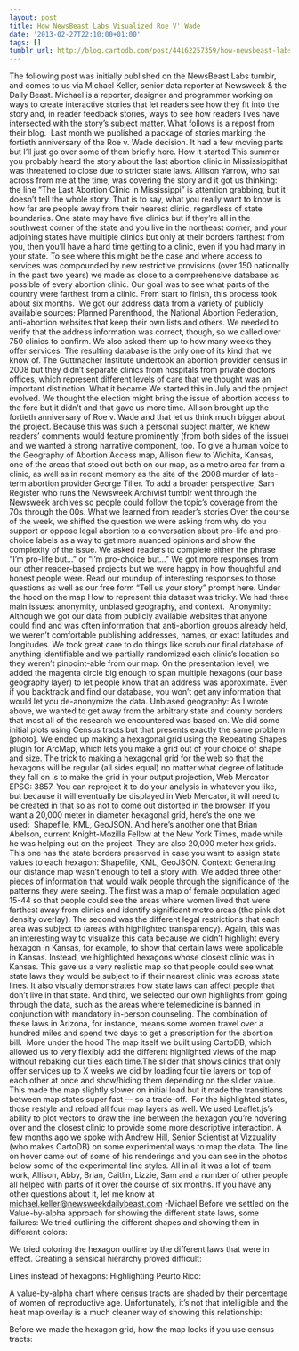```yaml
---
layout: post
title: How NewsBeast Labs Visualized Roe V' Wade
date: '2013-02-27T22:10:00+01:00'
tags: []
tumblr_url: http://blog.cartodb.com/post/44162257359/how-newsbeast-labs-visualized-roe-v-wade
---
```



The following post was initially published on the NewsBeast Labs tumblr, and comes to us via Michael Keller, senior data reporter at Newsweek & the Daily Beast. 
Michael is a reporter, designer and programmer working on ways to create interactive stories that let readers see how they fit into the story and, in reader feedback stories, ways to see how readers lives have intersected with the story’s subject matter. What follows is a repost from their blog. 
Last month we published a package of stories marking the fortieth anniversary of the Roe v. Wade decision. It had a few moving parts but I’ll just go over some of them briefly here.
How it started
This summer you probably heard the story about the last abortion clinic in Mississippithat was threatened to close due to stricter state laws. Allison Yarrow, who sat across from me at the time, was covering the story and it got us thinking: the line “The Last Abortion Clinic in Mississippi” is attention grabbing, but it doesn’t tell the whole story. That is to say, what you really want to know is how far are people away from their nearest clinic, regardless of state boundaries. One state may have five clinics but if they’re all in the southwest corner of the state and you live in the northeast corner, and your adjoining states have multiple clinics but only at their borders farthest from you, then you’ll have a hard time getting to a clinic, even if you had many in your state. To see where this might be the case and where access to services was compounded by new restrictive provisions (over 150 nationally in the past two years) we made as close to a comprehensive database as possible of every abortion clinic. Our goal was to see what parts of the country were farthest from a clinic. From start to finish, this process took about six months. 
We got our address data from a variety of publicly available sources: Planned Parenthood, the National Abortion Federation, anti-abortion websites that keep their own lists and others. We needed to verify that the address information was correct, though, so we called over 750 clinics to confirm. We also asked them up to how many weeks they offer services. The resulting database is the only one of its kind that we know of. The Guttmacher Institute undertook an abortion provider census in 2008 but they didn’t separate clinics from hospitals from private doctors offices, which represent different levels of care that we thought was an important distinction.
What it became
We started this in July and the project evolved. We thought the election might bring the issue of abortion access to the fore but it didn’t and that gave us more time. Allison brought up the fortieth anniversary of Roe v. Wade and that let us think much bigger about the project. Because this was such a personal subject matter, we knew readers’ comments would feature prominently (from both sides of the issue) and we wanted a strong narrative component, too.
To give a human voice to the Geography of Abortion Access map, Allison flew to Wichita, Kansas, one of the areas that stood out both on our map, as a metro area far from a clinic, as well as in recent memory as the site of the 2008 murder of late-term abortion provider George Tiller. To add a broader perspective, Sam Register who runs the Newsweek Archivist tumblr went through the Newsweek archives so people could follow the topic’s coverage from the 70s through the 00s.
What we learned from reader’s stories
Over the course of the week, we shifted the question we were asking from why do you support or oppose legal abortion to a conversation about pro-life and pro-choice labels as a way to get more nuanced opinions and show the complexity of the issue. We asked readers to complete either the phrase “I’m pro-life but…” or “I’m pro-choice but…” We got more responses from our other reader-based projects but we were happy in how thoughtful and honest people were. Read our roundup of interesting responses to those questions as well as our free form “Tell us your story” prompt here.
Under the hood on the map
How to represent this dataset was tricky. We had three main issues: anonymity, unbiased geography, and context. 
Anonymity: Although we got our data from publicly available websites that anyone could find and was often information that anti-abortion groups already held, we weren’t comfortable publishing addresses, names, or exact latitudes and longitudes. We took great care to do things like scrub our final database of anything identifiable and we partially randomized each clinic’s location so they weren’t pinpoint-able from our map. On the presentation level, we added the magenta circle big enough to span multiple hexagons (our base geography layer) to let people know that an address was approximate. Even if you backtrack and find our database, you won’t get any information that would let you de-anonymize the data.
Unbiased geography: As I wrote above, we wanted to get away from the arbitrary state and county borders that most all of the research we encountered was based on. We did some initial plots using Census tracts but that presents exactly the same problem [photo]. We ended up making a hexagonal grid using the Repeating Shapes plugin for ArcMap, which lets you make a grid out of your choice of shape and size. The trick to making a hexagonal grid for the web so that the hexagons will be regular (all sides equal) no matter what degree of latitude they fall on is to make the grid in your output projection, Web Mercator EPSG: 3857. You can reproject it to do your analysis in whatever you like, but because it will eventually be displayed in Web Mercator, it will need to be created in that so as not to come out distorted in the browser. If you want a 20,000 meter in diameter hexagonal grid, here’s the one we used:  Shapefile, KML, GeoJSON.
And here’s another one that Brian Abelson, current Knight-Mozilla Fellow at the New York Times, made while he was helping out on the project. They are also 20,000 meter hex grids. This one has the state borders preserved in case you want to assign state values to each hexagon: Shapefile, KML, GeoJSON.
Context: Generating our distance map wasn’t enough to tell a story with. We added three other pieces of information that would walk people through the significance of the patterns they were seeing. The first was a map of female population aged 15-44 so that people could see the areas where women lived that were farthest away from clinics and identify significant metro areas (the pink dot density overlay). The second was the different legal restrictions that each area was subject to (areas with highlighted transparency). Again, this was an interesting way to visualize this data because we didn’t highlight every hexagon in Kansas, for example, to show that certain laws were applicable in Kansas. Instead, we highlighted hexagons whose closest clinic was in Kansas. This gave us a very realistic map so that people could see what state laws they would be subject to if their nearest clinic was across state lines. It also visually demonstrates how state laws can affect people that don’t live in that state. And third, we selected our own highlights from going through the data, such as the areas where telemedicine is banned in conjunction with mandatory in-person counseling. The combination of these laws in Arizona, for instance, means some women travel over a hundred miles and spend two days to get a prescription for the abortion bill. 
More under the hood
The map itself we built using CartoDB, which allowed us to very flexibly add the different highlighted views of the map without rebaking our tiles each time.The slider that shows clinics that only offer services up to X weeks we did by loading four tile layers on top of each other at once and show/hiding them depending on the slider value. This made the map slightly slower on initial load but it made the transitions between map states super fast — so a trade-off. 
For the highlighted states, those restyle and reload all four map layers as well. We used Leaflet.js’s ability to plot vectors to draw the line between the hexagon you’re hovering over and the closest clinic to provide some more descriptive interaction.
A few months ago we spoke with Andrew Hill, Senior Scientist at Vizzuality (who makes CartoDB) on some experimental ways to map the data. The line on hover came out of some of his renderings and you can see in the photos below some of the experimental line styles.
All in all it was a lot of team work, Allison, Abby, Brian, Caitlin, Lizzie, Sam and a number of other people all helped with parts of it over the course of six months. If you have any other questions about it, let me know at michael.keller@newsweekdailybeast.com
-Michael
Before we settled on the Value-by-alpha approach for showing the different state laws, some failures:
We tried outlining the different shapes and showing them in different colors:


We tried coloring the hexagon outline by the different laws that were in effect. Creating a sensical hierarchy proved difficult:


Lines instead of hexagons:
Highlighting Peurto Rico:

A value-by-alpha chart where census tracts are shaded by their percentage of women of reproductive age. Unfortunately, it’s not that intelligible and the heat map overlay is a much cleaner way of showing this relationship:

Before we made the hexagon grid, how the map looks if you use census tracts:
